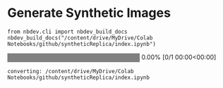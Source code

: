 # Generate Synthetic Images 



```
from nbdev.cli import nbdev_build_docs
nbdev_build_docs("/content/drive/MyDrive/Colab Notebooks/github/syntheticReplica/index.ipynb")
```



<div>
    <style>
        /* Turns off some styling */
        progress {
            /* gets rid of default border in Firefox and Opera. */
            border: none;
            /* Needs to be in here for Safari polyfill so background images work as expected. */
            background-size: auto;
        }
        .progress-bar-interrupted, .progress-bar-interrupted::-webkit-progress-bar {
            background: #F44336;
        }
    </style>
  <progress value='0' class='' max='1' style='width:300px; height:20px; vertical-align: middle;'></progress>
  0.00% [0/1 00:00<00:00]
</div>



    converting: /content/drive/MyDrive/Colab Notebooks/github/syntheticReplica/index.ipynb


